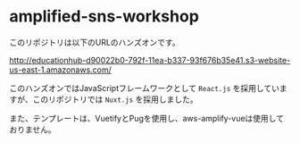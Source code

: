 # amplified-sns-workshop

このリポジトリは以下のURLのハンズオンです。

http://educationhub-d90022b0-792f-11ea-b337-93f676b35e41.s3-website-us-east-1.amazonaws.com/

このハンズオンではJavaScriptフレームワークとして `React.js` を採用していますが、このリポジトリでは `Nuxt.js` を採用しました。

また、テンプレートは、VuetifyとPugを使用し、aws-amplify-vueは使用しておりません。
